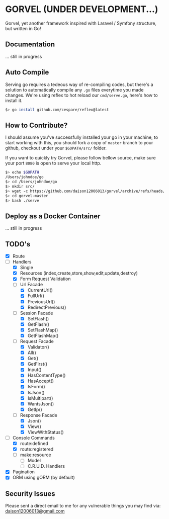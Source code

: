 # GORVEL (UNDER DEVELOPMENT...)

Gorvel, yet another framework inspired with Laravel / Symfony structure, but written in Go!

## Documentation

... still in progress

## Auto Compile

Serving go requires a tedeous way of re-compiling codes, but there's a solution to automatically compile any `.go` files everytime you made changes. We're using reflex to hot reload our `cmd/serve.go`, here's how to install it.

```bash
$> go install github.com/cespare/reflex@latest
```

## How to Contribute?

I should assume you've successfully installed your go in your machine, to start working with this, you should fork a copy of `master` branch to your github, checkout under your `$GOPATH/src/` folder.

If you want to quickly try Gorvel, please follow bellow source, make sure your port `8080` is open to serve your local http.

```bash
$> echo $GOPATH
/Users/johndoe/go
$> cd /Users/johndoe/go
$> mkdir src/
$> wget -c https://github.com/daison12006013/gorvel/archive/refs/heads/master.tar.gz -O - | tar -xz
$> cd gorvel-master
$> bash ./serve
```

## Deploy as a Docker Container

... still in progress

## TODO's

- [x] Route
- [ ] Handlers
  - [x] Single
  - [x] Resources (index,create,store,show,edit,update,destroy)
  - [x] Form Request Validation
  - [ ] Url Facade
    - [x] CurrentUrl()
    - [x] FullUrl()
    - [x] PreviousUrl()
    - [x] RedirectPrevious()
  - [ ] Session Facade
    - [x] SetFlash()
    - [x] GetFlash()
    - [x] SetFlashMap()
    - [x] GetFlashMap()
  - [ ] Request Facade
    - [x] Validator()
    - [x] All()
    - [x] Get()
    - [x] GetFirst()
    - [x] Input()
    - [x] HasContentType()
    - [x] HasAccept()
    - [x] IsForm()
    - [x] IsJson()
    - [x] IsMultipart()
    - [x] WantsJson()
    - [x] GetIp()
  - [ ] Response Facade
    - [x] Json()
    - [x] View()
    - [x] ViewWithStatus()
- [ ] Console Commands
  - [x] route:defined
  - [x] route:registered
  - [ ] make:resource
    - [ ] Model
    - [ ] C.R.U.D. Handlers
- [x] Pagination
- [x] ORM using gORM (by default)

## Security Issues

Please sent a direct email to me for any vulnerable things you may find via: daison12006013@gmail.com
